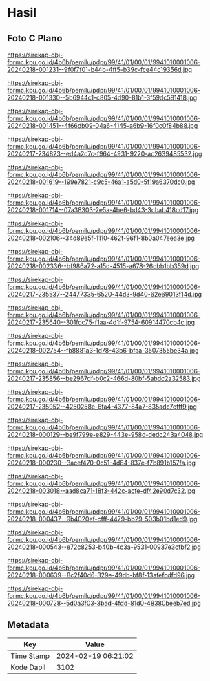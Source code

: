 # Hasil

## Foto C Plano

https://sirekap-obj-formc.kpu.go.id/4b6b/pemilu/pdpr/99/41/01/00/01/9941010001006-20240218-001231--9f0f7f01-b44b-4ff5-b39c-fce44c19356d.jpg

https://sirekap-obj-formc.kpu.go.id/4b6b/pemilu/pdpr/99/41/01/00/01/9941010001006-20240218-001330--5b6944c1-c805-4d90-81b1-3f59dc581418.jpg

https://sirekap-obj-formc.kpu.go.id/4b6b/pemilu/pdpr/99/41/01/00/01/9941010001006-20240218-001451--4f66db09-04a6-4145-a6b9-16f0c0f84b88.jpg

https://sirekap-obj-formc.kpu.go.id/4b6b/pemilu/pdpr/99/41/01/00/01/9941010001006-20240217-234823--ed4a2c7c-f964-4931-9220-ac2639485532.jpg

https://sirekap-obj-formc.kpu.go.id/4b6b/pemilu/pdpr/99/41/01/00/01/9941010001006-20240218-001619--199e7821-c9c5-46a1-a5d0-5f19a6370dc0.jpg

https://sirekap-obj-formc.kpu.go.id/4b6b/pemilu/pdpr/99/41/01/00/01/9941010001006-20240218-001714--07a38303-2e5a-4be6-bd43-3cbab418cd17.jpg

https://sirekap-obj-formc.kpu.go.id/4b6b/pemilu/pdpr/99/41/01/00/01/9941010001006-20240218-002106--34d89e5f-1110-462f-96f1-8b0a047eea3e.jpg

https://sirekap-obj-formc.kpu.go.id/4b6b/pemilu/pdpr/99/41/01/00/01/9941010001006-20240218-002336--bf986a72-a15d-4515-a678-26dbb1bb359d.jpg

https://sirekap-obj-formc.kpu.go.id/4b6b/pemilu/pdpr/99/41/01/00/01/9941010001006-20240217-235537--24477335-6520-44d3-9d40-62e69013f14d.jpg

https://sirekap-obj-formc.kpu.go.id/4b6b/pemilu/pdpr/99/41/01/00/01/9941010001006-20240217-235640--301fdc75-f1aa-4d1f-9754-60914470cb4c.jpg

https://sirekap-obj-formc.kpu.go.id/4b6b/pemilu/pdpr/99/41/01/00/01/9941010001006-20240218-002754--fb8881a3-1d78-43b6-bfaa-3507355be34a.jpg

https://sirekap-obj-formc.kpu.go.id/4b6b/pemilu/pdpr/99/41/01/00/01/9941010001006-20240217-235856--be2967df-b0c2-466d-80bf-5abdc2a32583.jpg

https://sirekap-obj-formc.kpu.go.id/4b6b/pemilu/pdpr/99/41/01/00/01/9941010001006-20240217-235952--4250258e-6fa4-4377-84a7-835adc7efff9.jpg

https://sirekap-obj-formc.kpu.go.id/4b6b/pemilu/pdpr/99/41/01/00/01/9941010001006-20240218-000129--be9f799e-e829-443e-958d-dedc243a4048.jpg

https://sirekap-obj-formc.kpu.go.id/4b6b/pemilu/pdpr/99/41/01/00/01/9941010001006-20240218-000230--3acef470-0c51-4d84-837e-f7b891b157fa.jpg

https://sirekap-obj-formc.kpu.go.id/4b6b/pemilu/pdpr/99/41/01/00/01/9941010001006-20240218-003018--aad8ca71-18f3-442c-acfe-df42e90d7c32.jpg

https://sirekap-obj-formc.kpu.go.id/4b6b/pemilu/pdpr/99/41/01/00/01/9941010001006-20240218-000437--9b4020ef-cfff-4479-bb29-503b01bd1ed9.jpg

https://sirekap-obj-formc.kpu.go.id/4b6b/pemilu/pdpr/99/41/01/00/01/9941010001006-20240218-000543--e72c8253-b40b-4c3a-9531-00937e3cfbf2.jpg

https://sirekap-obj-formc.kpu.go.id/4b6b/pemilu/pdpr/99/41/01/00/01/9941010001006-20240218-000639--8c2f40d6-329e-49db-bf8f-13afefcdfd96.jpg

https://sirekap-obj-formc.kpu.go.id/4b6b/pemilu/pdpr/99/41/01/00/01/9941010001006-20240218-000728--5d0a3f03-3bad-4fdd-81d0-48380beeb7ed.jpg


## Metadata

| Key        | Value               |
| ---------- | ------------------- |
| Time Stamp | 2024-02-19 06:21:02 |
| Kode Dapil | 3102                |



